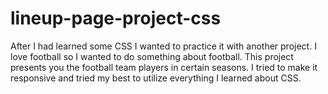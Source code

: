 # lineup-page-project-css
After I had learned some CSS I wanted to practice it with another project. I love football so I wanted to do something about football. This project presents you the football team players in certain seasons. I tried to make it responsive and tried my best to utilize everything I learned about CSS. 
